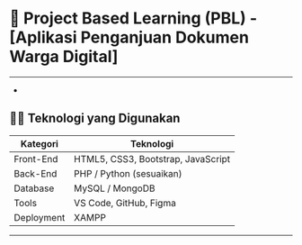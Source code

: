 # 🚀 Project Based Learning (PBL) - [Aplikasi Penganjuan Dokumen Warga Digital]

---
-

## 🧑‍💻 Teknologi yang Digunakan

| Kategori | Teknologi |
|-----------|------------|
| Front-End | HTML5, CSS3, Bootstrap, JavaScript |
| Back-End  | PHP / Python (sesuaikan) |
| Database  | MySQL / MongoDB |
| Tools     | VS Code, GitHub, Figma |
| Deployment |  XAMPP |

---
